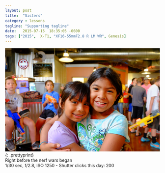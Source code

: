 ```yaml
---
layout: post
title:  "Sisters"
category : lessons
tagline: "Supporting tagline"
date:   2015-07-15  18:35:05 -0600
tags: ["2015",  X-T1, "XF16-55mmF2.8 R LM WR", Genesis]
---
```

![:title](/images/2015/2015_0715_DSCF9058.jpg)
{: .prettyprint}  
Right before the nerf wars began  
1/30 sec, f/2.8, ISO 1250 - Shutter clicks this day: 200